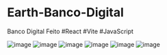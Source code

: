 # Earth-Banco-Digital
Banco Digital Feito
 #React
 #Vite
 #JavaScript
 
![image](https://user-images.githubusercontent.com/102733869/202468124-026c2563-0fd2-4d86-a8fd-f685a81bc64a.png)
![image](https://user-images.githubusercontent.com/102733869/202471080-b21d5202-5031-435c-8cdc-930700f8d946.png)
![image](https://user-images.githubusercontent.com/102733869/202471365-72b8fde1-3280-452b-8893-3fe3f37fe5d7.png)
![image](https://user-images.githubusercontent.com/102733869/202471574-712e6196-59fb-47db-9b27-6f97450d05ad.png)
![image](https://user-images.githubusercontent.com/102733869/202471775-23ba0b94-cd74-416b-b966-14b02ca9a3bf.png)
![image](https://user-images.githubusercontent.com/102733869/202472029-65cdf09b-6f3e-452c-8e3d-39ff2dc40bd2.png)








